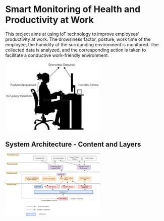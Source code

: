 # Smart Monitoring of Health and Productivity at Work

This project aims at using IoT technology to improve employees' productivity at work. The drowsiness factor, posture, work time of the employee, the humidity of the surrounding environment is monitored. The collected data is analyzed, and the corresponding action is taken to facilitate a conductive work-friendly environment.


<img src="Images/Chair.jpg" width="300">


System Architecture - Content and Layers
---------------------------------------

<img src="Images/Implementation.png" width="300">
